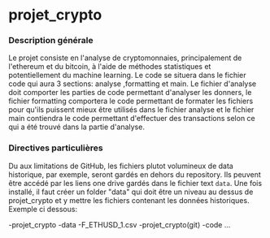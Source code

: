 # projet_crypto

### Description générale
Le projet consiste en l'analyse de cryptomonnaies, principalement de l'ethereum et du bitcoin, à l'aide de méthodes statistiques et potentiellement du machine learning.
Le code se situera dans le fichier code qui aura 3 sections: analyse ,formatting et main. Le fichier d'analyse doit comporter les parties de code permettant d'analyser les donners, le fichier formatting comportera le code permettant de formater les fichiers pour qu'ils puissent mieux être utilisés dans le fichier analyse et le fichier main contiendra le code permettant d'effectuer des transactions selon ce qui a été trouvé dans la partie d'analyse. 

### Directives particulières
Du aux limitations de GitHub, les fichiers plutot volumineux de data historique, par exemple, seront gardés en dehors du repository. Ils peuvent être accédé par les liens one drive gardés dans le fichier text `data`. Une fois installé, il faut créer un folder "data" qui doit être un niveau au dessus de projet_crypto et y mettre les fichiers contenant les données historiques. Exemple ci dessous:

-projet_crypto 
    -data
        -F_ETHUSD_1.csv
    -projet_crypto(git)
        -code
        ...

